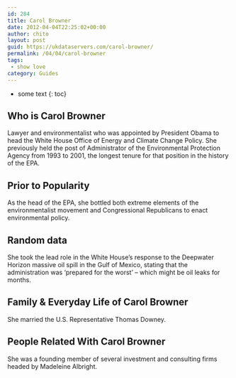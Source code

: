 ```yaml
---
id: 284
title: Carol Browner
date: 2012-04-04T22:25:02+00:00
author: chito
layout: post
guid: https://ukdataservers.com/carol-browner/
permalink: /04/04/carol-browner
tags:
 - show love
category: Guides
---
```


* some text
{: toc}


## Who is  Carol Browner
                  
                  
                  
Lawyer and environmentalist who was appointed by President Obama to head the White House Office of Energy and Climate Change Policy. She previously held the post of Administrator of the Environmental Protection Agency from 1993 to 2001, the longest tenure for that position in the history of the EPA.
                  
                
                
                
## Prior to Popularity 
                  
                  
                  
As the head of the EPA, she bottled both extreme elements of the environmentalist movement and Congressional Republicans to enact environmental policy.
                  
                
                
                
## Random data 
                  
                  
                  
She took the lead role in the White House&#8217;s response to the Deepwater Horizon massive oil spill in the Gulf of Mexico, stating that the administration was &#8216;prepared for the worst&#8217; &#8211; which might be oil leaks for months.
                  
                
                
                
## Family & Everyday Life of Carol Browner
                  
                  
                  
She married the U.S. Representative Thomas Downey.
                  
                
                
                
## People Related With  Carol Browner
                  
                  
                  
She was a founding member of several investment and consulting firms headed by Madeleine Albright.
                  
                
              
            
          
          
          
    
    
  
